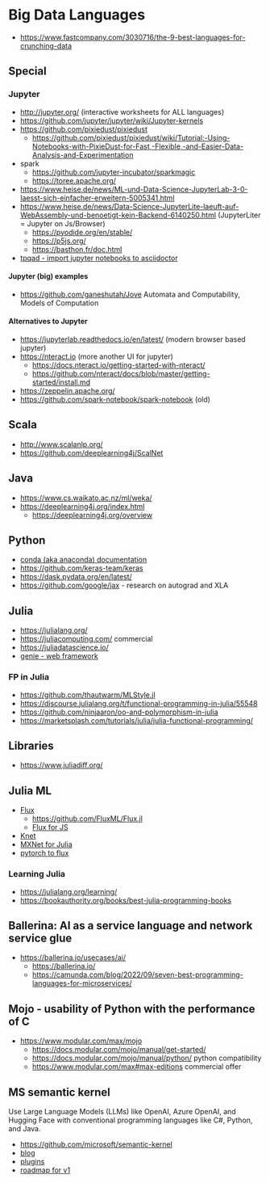 # Big Data Languages

* https://www.fastcompany.com/3030716/the-9-best-languages-for-crunching-data

## Special


### Jupyter

* http://jupyter.org/ (interactive worksheets for ALL languages)
* https://github.com/jupyter/jupyter/wiki/Jupyter-kernels
* https://github.com/pixiedust/pixiedust
  + https://github.com/pixiedust/pixiedust/wiki/Tutorial:-Using-Notebooks-with-PixieDust-for-Fast,-Flexible,-and-Easier-Data-Analysis-and-Experimentation
* spark
  + https://github.com/jupyter-incubator/sparkmagic
  + https://toree.apache.org/
* https://www.heise.de/news/ML-und-Data-Science-JupyterLab-3-0-laesst-sich-einfacher-erweitern-5005341.html
* https://www.heise.de/news/Data-Science-JupyterLite-laeuft-auf-WebAssembly-und-benoetigt-kein-Backend-6140250.html (JupyterLiter = Jupyter on Js/Browser)
  + https://pyodide.org/en/stable/
  + https://p5js.org/
  + https://basthon.fr/doc.html
* [tpqad - import jupyter notebooks to asciidoctor](https://github.com/yhilpisch/tpqad)

#### Jupyter (big) examples

* https://github.com/ganeshutah/Jove Automata and Computability, Models of Computation

#### Alternatives to Jupyter

* https://jupyterlab.readthedocs.io/en/latest/ (modern browser based jupyter)
* https://nteract.io (more another UI for jupyter)
  + https://docs.nteract.io/getting-started-with-nteract/
  + https://github.com/nteract/docs/blob/master/getting-started/install.md
* https://zeppelin.apache.org/
* https://github.com/spark-notebook/spark-notebook (old)

## Scala

* http://www.scalanlp.org/
* https://github.com/deeplearning4j/ScalNet

## Java

* https://www.cs.waikato.ac.nz/ml/weka/
* https://deeplearning4j.org/index.html
  + https://deeplearning4j.org/overview

## Python

* [conda (aka anaconda) documentation](https://conda.io/projects/conda/en/latest/user-guide/tasks/manage-environments.html)
* https://github.com/keras-team/keras
* https://dask.pydata.org/en/latest/
* https://github.com/google/jax - research on autograd and XLA

## Julia

* https://julialang.org/
* https://juliacomputing.com/ commercial
* https://juliadatascience.io/
* [genie - web framework](https://learn.genieframework.com/docs/guides/creating-an-api/)

### FP in Julia

* https://github.com/thautwarm/MLStyle.jl
* https://discourse.julialang.org/t/functional-programming-in-julia/55548
* https://github.com/ninjaaron/oo-and-polymorphism-in-julia
* https://marketsplash.com/tutorials/julia/julia-functional-programming/
## Libraries

* https://www.juliadiff.org/

## Julia ML

* [Flux](https://fluxml.ai/)
  + https://github.com/FluxML/Flux.jl
  + [Flux for JS](https://github.com/FluxML/FluxJS.jl)
* [Knet](https://github.com/denizyuret/Knet.jl/)
* [MXNet for Julia](https://github.com/dmlc/MXNet.jl)
* [pytorch to flux](https://philtomson.github.io/blog/2018-06-15-translating-pytorch-models-to-flux.jl-part1-rnn/)

### Learning Julia

* https://julialang.org/learning/
* https://bookauthority.org/books/best-julia-programming-books

## Ballerina: AI as a service language and network service glue

* https://ballerina.io/usecases/ai/
  + https://ballerina.io/
  + https://camunda.com/blog/2022/09/seven-best-programming-languages-for-microservices/

## Mojo - usability of Python with the performance of C

* https://www.modular.com/max/mojo
  + https://docs.modular.com/mojo/manual/get-started/
  + https://docs.modular.com/mojo/manual/python/ python compatibility
  + https://www.modular.com/max#max-editions commercial offer

## MS semantic kernel

Use Large Language Models (LLMs) like OpenAI, Azure OpenAI, and Hugging Face with conventional programming languages like C#, Python, and Java.

* https://github.com/microsoft/semantic-kernel
* [blog](https://devblogs.microsoft.com/semantic-kernel/)
* [plugins](https://devblogs.microsoft.com/semantic-kernel/skills-to-plugins-fully-embracing-the-openai-plugin-spec-in-semantic-kernel/)
* [roadmap for v1](https://devblogs.microsoft.com/semantic-kernel/what-to-expect-from-v1-and-beyond-for-semantic-kernel/)
